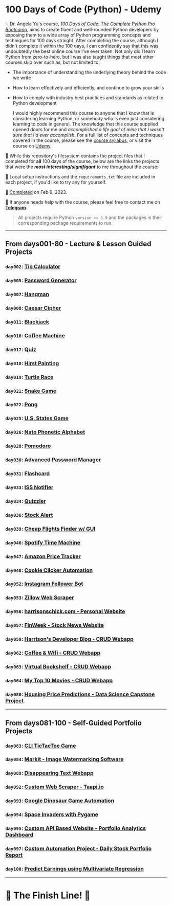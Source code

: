 # 100 Days of Code (Python) - Udemy

💡 Dr. Angela Yu's course, [_100 Days of Code: The Complete Python Pro Bootcamp_](https://www.udemy.com/course/100-days-of-code/), aims to create fluent and well-rounded Python developers by exposing them to a wide array of Python programming concepts and techniques for 100 days straight. After completing the course, although I didn't complete it within the 100 days, I can confidently say that this was undoubtedly the best online course I've ever taken. Not only did I learn Python from zero-to-hero, but I was also taught things that most other courses skip over such as, but not limited to:
* The importance of understanding the underlying theory behind the code we write
* How to learn effectively and efficiently, and continue to grow your skills
* How to comply with industry best practices and standards as related to Python development

    I would highly recommend this course to anyone that I know that is considering learning Python, or somebody who is even just considering learning to code in general. The knowledge that this course supplied opened doors for me and _accomplished a life goal of mine that I wasn't sure that I'd ever accomplish_. For a full list of concepts and techniques covered in the course, please see the [course syllabus](./syllabus.pdf), or visit the course on [Udemy](https://www.udemy.com/course/100-days-of-code/).

🚨 While this repository's filesystem contains the project files that I completed for **all** 100 days of the course, below are the links the projects that were the **_most interesting/signifigant_** to me throughout the course:

🧰 Local setup instructions and the `requirements.txt` file are included in each project, if you'd like to try any for yourself. 

🏁 [Completed](./certificate.pdf) on Feb 9, 2023.

👤 If anyone needs help with the course, please feel free to contact me on [**Telegram**](https://t.me/hschickdevs).

> All projects require Python `version >= 3.9` and the packages in their corresponding package requirements to run.
___

## From **days001-80** - Lecture & Lesson Guided Projects
### `day002`: [Tip Calculator](./days001-010/day002/)
### `day005`: [Password Generator](./days001-010/day005/)
### `day007`: [Hangman](./days001-010/day007/)
### `day008`: [Caesar Cipher](./days001-010/day008/)
### `day011`: [Blackjack](./days011-020/day011/)
### `day016`: [Coffee Machine](./days011-020/day016/)
### `day017`: [Quiz](./days011-020/day017/)
### `day018`: [Hirst Painting](./days011-020/day018/)
### `day019`: [Turtle Race](./days011-020/day019/)
### `day021`: [Snake Game](./days021-030/day021/)
### `day022`: [Pong](./days021-030/day022/)
### `day025`: [U.S. States Game](./days021-030/day025/)
### `day026`: [Nato Phonetic Alphabet](./days021-030/day026/)
### `day028`: [Pomodoro](./days021-030/day028/)
### `day030`: [Advanced Password Manager](./days021-030/day030/)
### `day031`: [Flashcard](./days031-040/day031/)
### `day033`: [ISS Notifier](./days031-040/day033/)
### `day034`: [Quizzler](./days031-040/day034/)
### `day036`: [Stock Alert](./days031-040/day036/)
### `day039`: [Cheap Flights Finder w/ GUI](./days031-040/day039/)
### `day046`: [Spotify Time Machine](./days041-050/day046/)
### `day047`: [Amazon Price Tracker](./days041-050/day047/)
### `day048`: [Cookie Clicker Automation](./days041-050/day048/)
### `day052`: [Instagram Follower Bot](./days051-060/day052/)
### `day053`: [Zillow Web Scraper](./days051-060/day053/)
### `day056`: [harrisonschick.com - Personal Website](./days051-060/day056/)
### `day057`: [FinWeek - Stock News Website](./days051-060/day057/)
### `day059`: [Harrison's Developer Blog - CRUD Webapp](./days051-060/day059/)
### `day062`: [Coffee & Wifi - CRUD Webapp](./days061-070/day062/)
### `day063`: [Virtual Bookshelf - CRUD Webapp](./days061-070/day063/)
### `day064`: [My Top 10 Movies - CRUD Webapp](./days061-070/day064/)
### `day080`: [Housing Price Predictions - Data Science Capstone Project](./days081-090/day080/)

___

## From **days081-100** - Self-Guided Portfolio Projects
### `day083`: [CLI TicTacToe Game](./days081-090/day083/)
### `day084`: [Markit - Image Watermarking Software](./days081-090/day084/)
### `day089`: [Disappearing Text Webapp](./days081-090/day089/)
### `day092`: [Custom Web Scraper - Taapi.io](./days091-100/day092/)
### `day093`: [Google Dinosaur Game Automation](./days091-100/day093/)
### `day094`: [Space Invaders with Pygame](./days091-100/day094/)
### `day095`: [Custom API Based Website - Portfolio Analytics Dashboard](./days091-100/day095/)
### `day097`: [Custom Automation Project - Daily Stock Portfolio Report](./days091-100/day097/)
### `day100`: [Predict Earnings using Multivariate Regression](./days091-100/day100/)
___
# 🏁 The Finish Line! 🏁
